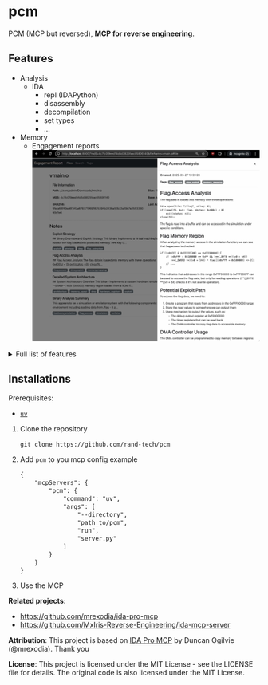 # pcm
PCM (MCP but reversed), **MCP for reverse engineering**.

## Features

- Analysis
  - IDA
    - repl (IDAPython)
    - disassembly
    - decompilation
    - set types
    - ...
- Memory
  - Engagement reports
    ![reports](./docs/img/pcm.jpg)

<details>
<summary>Full list of features</summary>


```
- `get_function_by_name(name)`: Get a function by its name.
- `get_function_by_address(address)`: Get a function by its address.
- `get_current_address()`: Get the address currently selected by the user.
- `get_current_function()`: Get the function currently selected by the user.
- `list_functions()`: List all functions in the database.
- `decompile_function(address)`: Decompile a function at the given address using Hex-Rays.
- `disassemble_function(address)`: Get assembly code (address: instruction; comment) for a function.
- `get_entrypoints()`: Get all entrypoints in the binary.
- `get_function_blocks(address)`: Get all basic blocks in a function.
- `get_function_cfg(address)`: Get control flow graph for a function.
- `get_xrefs_to(address)`: Get all cross references to the given address.
- `get_xrefs_from(address)`: Get all cross references from the given address.
- `set_decompiler_comment(address, comment)`: Set a comment for a given address in the function pseudocode.
- `set_disassembly_comment(address, comment)`: Set a comment for a given address in the function disassembly.
- `rename_local_variable(function_address, old_name, new_name)`: Rename a local variable in a function.
- `rename_function(function_address, new_name)`: Rename a function.
- `set_function_prototype(function_address, prototype)`: Set a function's prototype.
- `set_local_variable_type(function_address, variable_name, new_type)`: Set a local variable's type.
- `create_structure_type(name, members, is_union)`: Create a new structure type.
- `get_metadata()`: Get metadata about the current IDB.
- `repl_idapython(content)`: Run IDAPython code and return the results with stdout/stderr captured.
- `add_note(title, content, address, tags)`: Add a new analysis note for the current binary.
- `update_note(note_id, title, content, tags)`: Update an existing note.
- `get_notes(file_md5, address, tag)`: Get analysis notes for a binary.
- `delete_note(note_id)`: Delete an analysis note.
```

</details>


## Installations

Prerequisites:
- [`uv`](https://github.com/astral-sh/uv)


1. Clone the repository
    ```
    git clone https://github.com/rand-tech/pcm
    ```
1. Add `pcm` to you mcp config
    example
    ```
    {
        "mcpServers": {
            "pcm": {
                "command": "uv",
                "args": [
                    "--directory",
                    "path_to/pcm",
                    "run",
                    "server.py"
                ]
            }
        }
    }
    ```
1. Use the MCP 


**Related projects**:

- <https://github.com/mrexodia/ida-pro-mcp> 
- <https://github.com/MxIris-Reverse-Engineering/ida-mcp-server>

**Attribution**:
This project is based on [IDA Pro MCP](https://github.com/mrexodia/ida-pro-mcp) by Duncan Ogilvie (@mrexodia). Thank you

**License**:
This project is licensed under the MIT License - see the LICENSE file for details. The original code is also licensed under the MIT License.
